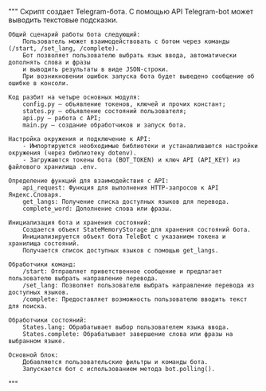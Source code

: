 """
    Скрипт создает Telegram-бота. С помощью API Telegram-bot может выводить текстовые подсказки.

    Общий сценарий работы бота следующий:
        Пользователь может взаимодействовать с ботом через команды (/start, /set_lang, /complete).
        Бот позволяет пользователю выбрать язык ввода, автоматически дополнять слова и фразы 
        и выводить результаты в виде JSON-строки.
        При возникновении ошибок запуска бота будет выведено сообщение об ошибке в консоли.

    Код разбит на четыре основных модуля:
        config.py — объявление токенов, ключей и прочих констант;
        states.py — объявление состояний пользователя;
        api.py — работа с API;
        main.py — создание обработчиков и запуск бота.

    Настройка окружения и подключение к API:
        - Импортируются необходимые библиотеки и устанавливаются настройки окружения (через библиотеку dotenv).
        - Загружаются токены бота (BOT_TOKEN) и ключ API (API_KEY) из файлового хранилища .env.

    Определение функций для взаимодействия с API:
        api_request: Функция для выполнения HTTP-запросов к API Яндекс.Словаря.
        get_langs: Получение списка доступных языков для перевода.
        complete_word: Дополнение слова или фразы.

    Инициализация бота и хранения состояний:
        Создается объект StateMemoryStorage для хранения состояний бота.
        Инициализируется объект бота TeleBot с указанием токена и хранилища состояний.
        Получается список доступных языков с помощью get_langs.

    Обработчики команд:
        /start: Отправляет приветственное сообщение и предлагает пользователю выбрать направление перевода.
        /set_lang: Позволяет пользователю выбрать направление перевода из доступных языков.
        /complete: Предоставляет возможность пользователю вводить текст для поиска.

    Обработчики состояний:
        States.lang: Обрабатывает выбор пользователем языка ввода.
        States.complete: Обрабатывает завершение слова или фразы на выбранном языке.

    Основной блок:
        Добавляются пользовательские фильтры и команды бота.
        Запускается бот с использованием метода bot.polling().

"""